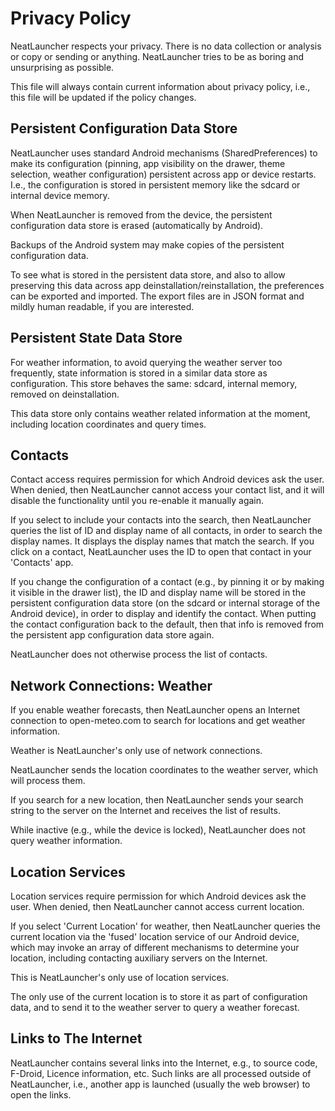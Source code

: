 # Privacy Policy

NeatLauncher respects your privacy.  There is no data collection or
analysis or copy or sending or anything.  NeatLauncher tries to be as
boring and unsurprising as possible.

This file will always contain current information about privacy
policy, i.e., this file will be updated if the policy changes.

## Persistent Configuration Data Store

NeatLauncher uses standard Android mechanisms (SharedPreferences) to
make its configuration (pinning, app visibility on the drawer, theme
selection, weather configuration) persistent across app or device
restarts.  I.e., the configuration is stored in persistent memory like
the sdcard or internal device memory.

When NeatLauncher is removed from the device, the persistent
configuration data store is erased (automatically by Android).

Backups of the Android system may make copies of the persistent
configuration data.

To see what is stored in the persistent data store, and also to allow
preserving this data across app deinstallation/reinstallation, the
preferences can be exported and imported.  The export files are in
JSON format and mildly human readable, if you are interested.

## Persistent State Data Store

For weather information, to avoid querying the weather server too
frequently, state information is stored in a similar data store as
configuration.  This store behaves the same: sdcard, internal memory,
removed on deinstallation.

This data store only contains weather related information at the
moment, including location coordinates and query times.

## Contacts

Contact access requires permission for which Android devices ask the
user.  When denied, then NeatLauncher cannot access your contact list,
and it will disable the functionality until you re-enable it manually
again.

If you select to include your contacts into the search, then
NeatLauncher queries the list of ID and display name of all contacts,
in order to search the display names. It displays the display names
that match the search.  If you click on a contact, NeatLauncher uses
the ID to open that contact in your 'Contacts' app.

If you change the configuration of a contact (e.g., by pinning it or
by making it visible in the drawer list), the ID and display name will
be stored in the persistent configuration data store (on the sdcard or
internal storage of the Android device), in order to display and
identify the contact.  When putting the contact configuration back to
the default, then that info is removed from the persistent app
configuration data store again.

NeatLauncher does not otherwise process the list of contacts.

## Network Connections: Weather

If you enable weather forecasts, then NeatLauncher opens an Internet
connection to open-meteo.com to search for locations and get weather
information.

Weather is NeatLauncher's only use of network connections.

NeatLauncher sends the location coordinates to the weather server,
which will process them.

If you search for a new location, then NeatLauncher sends your search
string to the server on the Internet and receives the list of results.

While inactive (e.g., while the device is locked), NeatLauncher does
not query weather information.

## Location Services

Location services require permission for which Android devices ask the
user.  When denied, then NeatLauncher cannot access current location.

If you select 'Current Location' for weather, then NeatLauncher
queries the current location via the 'fused' location service of our
Android device, which may invoke an array of different mechanisms to
determine your location, including contacting auxiliary servers on the
Internet.

This is NeatLauncher's only use of location services.

The only use of the current location is to store it as part of
configuration data, and to send it to the weather server to query a
weather forecast.

## Links to The Internet

NeatLauncher contains several links into the Internet, e.g., to source
code, F-Droid, Licence information, etc.  Such links are all processed
outside of NeatLauncher, i.e., another app is launched (usually the
web browser) to open the links.
